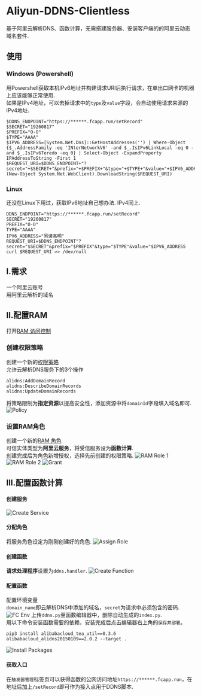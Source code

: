 # Aliyun-DDNS-Clientless
基于阿里云解析DNS、函数计算，无需搭建服务器、安装客户端的的阿里云动态域名套件.
## 使用
### Windows (Powershell)
用Powershell获取本机IPv6地址并构建请求URI后执行请求，在单出口网卡的机器上应该能够正常使用.\
如果是IPv4地址，可以去掉请求中的``type``及``value``字段，会自动使用请求来源的IPv4地址.
````
$DDNS_ENDPOINT="https://******.fcapp.run/setRecord"
$SECRET="19260817"
$PREFIX="O-O"
$TYPE="AAAA"
$IPV6_ADDRESS=[System.Net.Dns]::GetHostAddresses('') | Where-Object {$_.AddressFamily -eq 'INterNetworkV6' -and $_.IsIPv6LinkLocal -eq 0 -and $_.IsIPv6Teredo -eq 0} | Select-Object -ExpandProperty IPAddressToString -First 1
$REQUEST_URI=$DDNS_ENDPOINT+"?secret="+$SECRET+"&prefix="+$PREFIX+"&type="+$TYPE+"&value="+$IPV6_ADDRESS
(New-Object System.Net.WebClient).DownloadString($REQUEST_URI)
````
### Linux
还没在Linux下用过，获取IPv6地址自己想办法.
IPv4同上.
````
DDNS_ENDPOINT="https://******.fcapp.run/setRecord"
SECRET="19260817"
PREFIX="O-O"
TYPE="AAAA"
IPV6_ADDRESS="另请高明"
REQUEST_URI=$DDNS_ENDPOINT"?secret="$SECRET"&prefix="$PREFIX"&type="$TYPE"&value="$IPV6_ADDRESS
curl $REQUEST_URI >> /dev/null
````
## Ⅰ.需求
  一个阿里云账号\
  用阿里云解析的域名
## Ⅱ.配置RAM
打开[RAM 访问控制](https://ram.console.aliyun.com/users)
### 创建权限策略
创建一个新的[权限策略](https://ram.console.aliyun.com/policies)\
允许云解析DNS服务下的3个操作
````
alidns:AddDomainRecord
alidns:DescribeDomainRecords
alidns:UpdateDomainRecords
````
将策略限制为**指定资源**以提高安全性，添加资源中将``domainId``字段填入域名即可.\
![Policy](https://github.com/Fawkex/Aliyun-DDNS-Clientless/blob/main/instruction/RAM/Create_Policy_1.png)
### 设置RAM角色
创建一个新的[RAM 角色](https://ram.console.aliyun.com/roles)\
可信实体类型为**阿里云服务**，将受信服务设为**函数计算**.\
创建完成后为角色新增授权，选择先前创建的权限策略.
![RAM Role 1](https://github.com/Fawkex/Aliyun-DDNS-Clientless/blob/main/instruction/RAM/Create_RAM_1.png)
![RAM Role 2](https://github.com/Fawkex/Aliyun-DDNS-Clientless/blob/main/instruction/RAM/Create_RAM_2.png)
![Grant](https://github.com/Fawkex/Aliyun-DDNS-Clientless/blob/main/instruction/RAM/Grant.png)
## Ⅲ.配置函数计算
#### 创建服务
![Create Service](https://github.com/Fawkex/Aliyun-DDNS-Clientless/blob/main/instruction/Create_Service.png)
#### 分配角色
将服务角色设定为刚刚创建好的角色.
![Assign Role](https://github.com/Fawkex/Aliyun-DDNS-Clientless/blob/main/instruction/RAM/Assign_Role.png)
#### 创建函数
**请求处理程序**设置为``ddns.handler``.
![Create Function](https://github.com/Fawkex/Aliyun-DDNS-Clientless/blob/main/instruction/Create_Function.png)
#### 配置函数
配置环境变量\
``domain_name``即云解析DNS中添加的域名，``secret``为请求中必须包含的密码.
![FC Env](https://github.com/Fawkex/Aliyun-DDNS-Clientless/blob/main/instruction/FC_Env.png)
上传``ddns.py``至函数编辑器中，删除自动生成的``index.py``.\
用以下命令安装函数需要的依赖，安装完成后点击编辑器右上角的``保存并部署``。
````
pip3 install alibabacloud_tea_util==0.3.6 alibabacloud_alidns20150109==2.0.2 --target .
````
![Install Packages](https://github.com/Fawkex/Aliyun-DDNS-Clientless/blob/main/instruction/Install_Packages.png)
#### 获取入口
在``触发器管理``标签页可以获得函数的公网访问地址``https://******.fcapp.run``，在地址后加上``/setRecord``即可作为接入点用于DDNS脚本.
